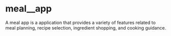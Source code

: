 # meal__app
A meal app is a application that provides a variety of features related to meal planning, recipe selection, ingredient shopping, and cooking guidance.
